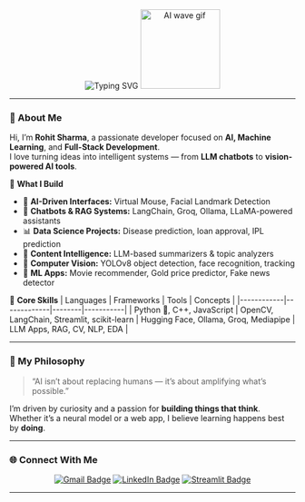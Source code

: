 <!-- 🟦 PROFILE HEADER -->
<div align="center">
  <img src="https://readme-typing-svg.herokuapp.com?font=Orbitron&size=30&duration=3000&pause=800&color=00F7FF&center=true&vCenter=true&width=650&lines=Hey+👋+I'm+Rohit+Sharma;AI+%26+ML+Developer;Full+Stack+%7C+Generative+AI+Explorer;Building+Futuristic+AI+Interfaces" alt="Typing SVG" />
  
  <img src="https://media.giphy.com/media/l0MYt5jPR6QX5pnqM/giphy.gif" width="140" alt="AI wave gif" />
</div>

---

### 🧠 About Me

 

Hi, I’m **Rohit Sharma**, a passionate developer focused on **AI, Machine Learning**, and **Full-Stack Development**.  
I love turning ideas into intelligent systems — from **LLM chatbots** to **vision-powered AI tools**.

🧩 **What I Build**
- 🤖 **AI-Driven Interfaces:** Virtual Mouse, Facial Landmark Detection  
- 💬 **Chatbots & RAG Systems:** LangChain, Groq, Ollama, LLaMA-powered assistants  
- 📊 **Data Science Projects:** Disease prediction, loan approval, IPL prediction  
- 🎥 **Content Intelligence:** LLM-based summarizers & topic analyzers  
- 🎯 **Computer Vision:** YOLOv8 object detection, face recognition, tracking  
- 🧮 **ML Apps:** Movie recommender, Gold price predictor, Fake news detector  

🧰 **Core Skills**
| Languages | Frameworks | Tools | Concepts |
|------------|-------------|--------|-----------|
| Python 🐍, C++, JavaScript | OpenCV, LangChain, Streamlit, scikit-learn | Hugging Face, Ollama, Groq, Mediapipe | LLM Apps, RAG, CV, NLP, EDA |

---

### 🚀 My Philosophy

> “AI isn’t about replacing humans — it’s about amplifying what’s possible.”  

I’m driven by curiosity and a passion for **building things that think**.  
Whether it’s a neural model or a web app, I believe learning happens best by **doing**.  

---

### 🌐 Connect With Me

<div align="center">

[![Gmail Badge](https://img.shields.io/badge/Gmail-D14836?style=for-the-badge&logo=gmail&logoColor=white)](mailto:randomrohit002@gmail.com)
[![LinkedIn Badge](https://img.shields.io/badge/LinkedIn-0077B5?style=for-the-badge&logo=linkedin&logoColor=white)](https://www.linkedin.com/in/rohit-sharma-441b20297)
[![Streamlit Badge](https://img.shields.io/badge/Streamlit_App-FF4B4B?style=for-the-badge&logo=streamlit&logoColor=white)](https://share.streamlit.io/user/randomrohit-hub)

</div>

---

<!-- <div align="center">
  <img src="https://media.giphy.com/media/l0MYt5jPR6QX5pnqM/giphy.gif" width="120" alt="spark gif" />
</div> -->
